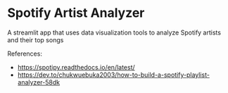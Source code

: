 # Spotify Artist Analyzer

A streamlit app that uses data visualization tools to analyze Spotify artists and their top songs

References:
- https://spotipy.readthedocs.io/en/latest/
- https://dev.to/chukwuebuka2003/how-to-build-a-spotify-playlist-analyzer-58dk
